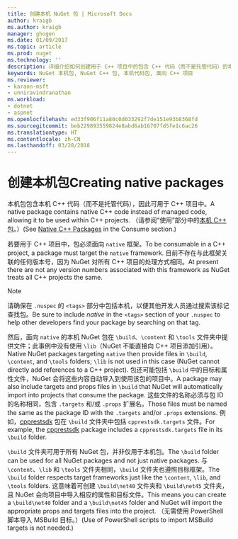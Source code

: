 ```yaml
---
title: 创建本机 NuGet 包 | Microsoft Docs
author: kraigb
ms.author: kraigb
manager: ghogen
ms.date: 01/09/2017
ms.topic: article
ms.prod: nuget
ms.technology: ''
description: 详细介绍如何创建用于 C++ 项目中的包含 C++ 代码（而不是托管代码）的本机 NuGet 包。
keywords: NuGet 本机包, NuGet C++ 包, 本机代码包, 面向 C++ 项目
ms.reviewer:
- karann-msft
- unniravindranathan
ms.workload:
- dotnet
- aspnet
ms.openlocfilehash: ed33f906f11a80c0d033292f7de151e93b8368fd
ms.sourcegitcommit: beb229893559824e8abd6ab16707fd5fe1c6ac26
ms.translationtype: HT
ms.contentlocale: zh-CN
ms.lasthandoff: 03/28/2018
---
```

# <a name="creating-native-packages"></a><span data-ttu-id="2be34-104">创建本机包</span><span class="sxs-lookup"><span data-stu-id="2be34-104">Creating native packages</span></span>

<span data-ttu-id="2be34-105">本机包包含本机 C++ 代码（而不是托管代码），因此可用于 C++ 项目中。</span><span class="sxs-lookup"><span data-stu-id="2be34-105">A native package contains native C++ code instead of managed code, allowing it to be used within C++ projects.</span></span> <span data-ttu-id="2be34-106">（请参阅“使用”部分中的[本机 C++ 包](../consume-packages/finding-and-choosing-packages.md#native-c-packages)。）</span><span class="sxs-lookup"><span data-stu-id="2be34-106">(See [Native C++ Packages](../consume-packages/finding-and-choosing-packages.md#native-c-packages) in the Consume section.)</span></span>

<span data-ttu-id="2be34-107">若要用于 C++ 项目中，包必须面向 `native` 框架。</span><span class="sxs-lookup"><span data-stu-id="2be34-107">To be consumable in a C++ project, a package must target the `native` framework.</span></span> <span data-ttu-id="2be34-108">目前不存在与此框架关联的任何版本号，因为 NuGet 对所有 C++ 项目的处理方式相同。</span><span class="sxs-lookup"><span data-stu-id="2be34-108">At present there are not any version numbers associated with this framework as NuGet treats all C++ projects the same.</span></span>

> [!Note]
> <span data-ttu-id="2be34-109">请确保在 `.nuspec` 的 `<tags>` 部分中包括本机，以便其他开发人员通过搜索该标记查找包。</span><span class="sxs-lookup"><span data-stu-id="2be34-109">Be sure to include *native* in the `<tags>` section of your `.nuspec` to help other developers find your package by searching on that tag.</span></span>

<span data-ttu-id="2be34-110">然后，面向 `native` 的本机 NuGet 包在 `\build`、`\content` 和 `\tools` 文件夹中提供文件；此事例中没有使用 `\lib`（NuGet 不能直接向 C++ 项目添加引用）。</span><span class="sxs-lookup"><span data-stu-id="2be34-110">Native NuGet packages targeting `native` then provide files in `\build`, `\content`, and `\tools` folders; `\lib` is not used in this case (NuGet cannot directly add references to a C++ project).</span></span> <span data-ttu-id="2be34-111">包还可能包括 `\build` 中的目标和属性文件，NuGet 会将这些内容自动导入到使用该包的项目中。</span><span class="sxs-lookup"><span data-stu-id="2be34-111">A package may also include targets and props files in `\build` that NuGet will automatically import into projects that consume the package.</span></span> <span data-ttu-id="2be34-112">这些文件的名称必须与包 ID 的名称相同，包含 `.targets` 和/或 `.props` 扩展名。</span><span class="sxs-lookup"><span data-stu-id="2be34-112">Those files must be named the same as the package ID with the `.targets` and/or `.props` extensions.</span></span> <span data-ttu-id="2be34-113">例如，[cpprestsdk](https://nuget.org/packages/cpprestsdk/) 包在 `\build` 文件夹中包括 `cpprestsdk.targets` 文件。</span><span class="sxs-lookup"><span data-stu-id="2be34-113">For example, the [cpprestsdk](https://nuget.org/packages/cpprestsdk/) package includes a `cpprestsdk.targets` file in its `\build` folder.</span></span>

<span data-ttu-id="2be34-114">`\build` 文件夹可用于所有 NuGet 包，并非仅用于本机包。</span><span class="sxs-lookup"><span data-stu-id="2be34-114">The `\build` folder can be used for all NuGet packages and not just native packages.</span></span> <span data-ttu-id="2be34-115">与 `\content`、`\lib` 和 `\tools` 文件夹相同，`\build` 文件夹也遵照目标框架。</span><span class="sxs-lookup"><span data-stu-id="2be34-115">The `\build` folder respects target frameworks just like the `\content`, `\lib`, and `\tools` folders.</span></span> <span data-ttu-id="2be34-116">这意味着可创建 `\build\net40` 文件夹和 `\build\net45` 文件夹，且 NuGet 会向项目中导入相应的属性和目标文件。</span><span class="sxs-lookup"><span data-stu-id="2be34-116">This means you can create a `\build\net40` folder and a `\build\net45` folder and NuGet will import the appropriate props and targets files into the project.</span></span> <span data-ttu-id="2be34-117">（无需使用 PowerShell 脚本导入 MSBuild 目标。）</span><span class="sxs-lookup"><span data-stu-id="2be34-117">(Use of PowerShell scripts to import MSBuild targets is not needed.)</span></span>
